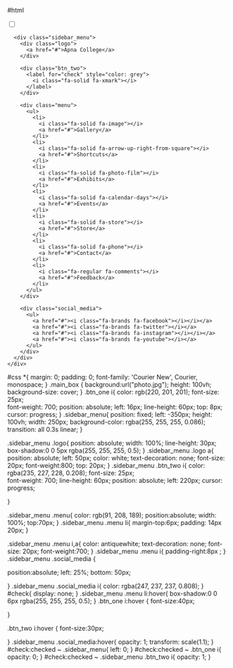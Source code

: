 #html
<!DOCTYPE html>
<html lang="en">
  <head>
    <meta charset="UTF-8" />
    <meta http-equiv="X-UA-Compatible" content="IE=edge" />
    <meta name="viewport" content="width=device-width, initial-scale=1.0" />
    <title>CSS Project</title>
    <link rel="stylesheet" href="style.css"/>
    <link rel="preconnect" href="https://fonts.googleapis.com" />
    <link rel="preconnect" href="https://fonts.gstatic.com" crossorigin />
    <link
      href="https://fonts.googleapis.com/css2?family=Poppins&display=swap"
      rel="stylesheet"
    />
    <link
      rel="stylesheet"
      href="https://cdnjs.cloudflare.com/ajax/libs/font-awesome/6.4.0/css/all.min.css"
    />
  </head>
  <body>
    <div class="main_box">
      <input type="checkbox" id="check" />
      <div class="btn_one">
        <label for="check" style="color: white">
          <i class="fa-solid fa-bars"></i>
        </label>
      </div>

      <div class="sidebar_menu">
        <div class="logo">
          <a href="#">Apna College</a>
        </div>

        <div class="btn_two">
          <label for="check" style="color: grey">
            <i class="fa-solid fa-xmark"></i>
          </label>
        </div>

        <div class="menu">
          <ul>
            <li>
              <i class="fa-solid fa-image"></i>
              <a href="#">Gallery</a>
            </li>
            <li>
              <i class="fa-solid fa-arrow-up-right-from-square"></i>
              <a href="#">Shortcuts</a>
            </li>
            <li>
              <i class="fa-solid fa-photo-film"></i>
              <a href="#">Exhibits</a>
            </li>
            <li>
              <i class="fa-solid fa-calendar-days"></i>
              <a href="#">Events</a>
            </li>
            <li>
              <i class="fa-solid fa-store"></i>
              <a href="#">Store</a>
            </li>
            <li>
              <i class="fa-solid fa-phone"></i>
              <a href="#">Contact</a>
            </li>
            <li>
              <i class="fa-regular fa-comments"></i>
              <a href="#">Feedback</a>
            </li>
          </ul>
        </div>

        <div class="social_media">
          <ul>
            <a href="#"><i class="fa-brands fa-facebook"></i></i></a>
            <a href="#"><i class="fa-brands fa-twitter"></i></a>
            <a href="#"><i class="fa-brands fa-instagram"></i></i></a>
            <a href="#"><i class="fa-brands fa-youtube"></i></a>
          </ul>
        </div>
      </div>
    </div>
  </body>
</html>


#css
*{
    margin: 0;
    padding: 0;
    font-family: 'Courier New', Courier, monospace;
}
.main_box {
   background:url("photo.jpg"); 
   height: 100vh;
   background-size: cover;
}
.btn_one i{
  color: rgb(220, 201, 201);
  font-size: 25px;  
font-weight: 700;
position: absolute;
left: 16px;
line-height:  60px;
top: 8px;
cursor: progress;
}
.sidebar_menu{
  position: fixed;
left: -350px;
height: 100vh;
width: 250px;
background-color: rgba(255, 255, 255, 0.086);
transition: all 0.3s linear;
}

.sidebar_menu .logo{
  position: absolute;
  width: 100%;
  line-height: 30px;
  box-shadow:0 0 5px rgba(255, 255, 255, 0.5);
}
.sidebar_menu .logo a{
  position: absolute;
  left: 50px;
  color: white;
  text-decoration: none;
  font-size: 20px;
  font-weight:800;
  top: 20px;
}
.sidebar_menu .btn_two i{
  color: rgba(235, 227, 228, 0.208);
  font-size: 25px;  
font-weight: 700;
line-height: 60px;
position: absolute;
left: 220px;
cursor: progress;

 
}

.sidebar_menu .menu{
  color: rgb(91, 208, 189);
  position:absolute;
  width: 100%;
  top:70px;
}
.sidebar_menu .menu li{
  margin-top:6px;
  padding: 14px 20px;
}

.sidebar_menu .menu i,a{
  color: antiquewhite;
  text-decoration: none;
  font-size: 20px;
  font-weight:700;
}
.sidebar_menu .menu i{
  padding-right:8px ;
}
.sidebar_menu .social_media  {
  
  position:absolute;
  left: 25%;
  bottom: 50px;
  
}
.sidebar_menu .social_media i{
color: rgba(247, 237, 237, 0.808);
}
#check{
  display: none;
}
.sidebar_menu .menu li:hover{
  box-shadow:0 0 6px rgba(255, 255, 255, 0.5);
}
.btn_one i:hover {
  font-size:40px;
 
}

.btn_two i:hover {
  font-size:30px;
 
}
.sidebar_menu .social_media:hover{
  opacity: 1;
  transform: scale(1.1);
}
#check:checked ~ .sidebar_menu{
  left: 0;
}
#check:checked ~ .btn_one i{
  opacity: 0;
}
#check:checked ~ .sidebar_menu .btn_two i{
  opacity: 1;
}
